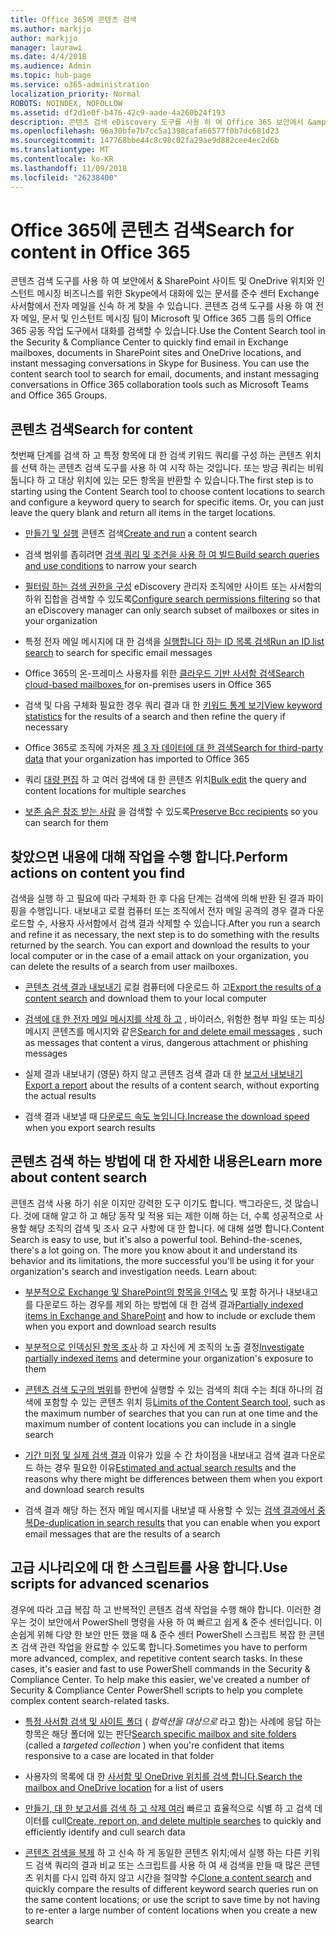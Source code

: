 ```yaml
---
title: Office 365에 콘텐츠 검색
ms.author: markjjo
author: markjjo
manager: laurawi
ms.date: 4/4/2018
ms.audience: Admin
ms.topic: hub-page
ms.service: o365-administration
localization_priority: Normal
ROBOTS: NOINDEX, NOFOLLOW
ms.assetid: df2d1e0f-b476-42c9-aade-4a260b24f193
description: 콘텐츠 검색 eDiscovery 도구를 사용 하 여 Office 365 보안에서 &amp; SharePoint 사이트 및 OneDrive 위치와 인스턴트 메시징 비즈니스를 위한 Skype에서 대화에 있는 문서를 준수 센터 Exchange 사서함에서 전자 메일을 신속 하 게 찾을 수 있습니다.
ms.openlocfilehash: 96a30bfe7b7cc5a1398cafa66577f0b7dc681d23
ms.sourcegitcommit: 147768bbe44c8c98c02fa29ae9d882cee4ec2d6b
ms.translationtype: MT
ms.contentlocale: ko-KR
ms.lasthandoff: 11/09/2018
ms.locfileid: "26238400"
---
```

# <a name="search-for-content-in-office-365"></a><span data-ttu-id="7fc32-103">Office 365에 콘텐츠 검색</span><span class="sxs-lookup"><span data-stu-id="7fc32-103">Search for content in Office 365</span></span>

<span data-ttu-id="7fc32-p101">콘텐츠 검색 도구를 사용 하 여 보안에서 &amp; SharePoint 사이트 및 OneDrive 위치와 인스턴트 메시징 비즈니스를 위한 Skype에서 대화에 있는 문서를 준수 센터 Exchange 사서함에서 전자 메일을 신속 하 게 찾을 수 있습니다. 콘텐츠 검색 도구를 사용 하 여 전자 메일, 문서 및 인스턴트 메시징 팀이 Microsoft 및 Office 365 그룹 등의 Office 365 공동 작업 도구에서 대화를 검색할 수 있습니다.</span><span class="sxs-lookup"><span data-stu-id="7fc32-p101">Use the Content Search tool in the Security &amp; Compliance Center to quickly find email in Exchange mailboxes, documents in SharePoint sites and OneDrive locations, and instant messaging conversations in Skype for Business. You can use the content search tool to search for email, documents, and instant messaging conversations in Office 365 collaboration tools such as Microsoft Teams and Office 365 Groups.</span></span>
  
## <a name="search-for-content"></a><span data-ttu-id="7fc32-106">콘텐츠 검색</span><span class="sxs-lookup"><span data-stu-id="7fc32-106">Search for content</span></span>

<span data-ttu-id="7fc32-p102">첫번째 단계를 검색 하 고 특정 항목에 대 한 검색 키워드 쿼리를 구성 하는 콘텐츠 위치를 선택 하는 콘텐츠 검색 도구를 사용 하 여 시작 하는 것입니다. 또는 방금 쿼리는 비워둡니다 하 고 대상 위치에 있는 모든 항목을 반환할 수 있습니다.</span><span class="sxs-lookup"><span data-stu-id="7fc32-p102">The first step is to starting using the Content Search tool to choose content locations to search and configure a keyword query to search for specific items. Or, you can just leave the query blank and return all items in the target locations.</span></span>
  
- <span data-ttu-id="7fc32-109">[만들기 및 실행](content-search.md) 콘텐츠 검색</span><span class="sxs-lookup"><span data-stu-id="7fc32-109">[Create and run](content-search.md) a content search</span></span> 
    
- <span data-ttu-id="7fc32-110">검색 범위를 좁히려면 [검색 쿼리 및 조건을 사용 하 여 빌드](keyword-queries-and-search-conditions.md)</span><span class="sxs-lookup"><span data-stu-id="7fc32-110">[Build search queries and use conditions](keyword-queries-and-search-conditions.md) to narrow your search</span></span> 
    
- <span data-ttu-id="7fc32-111">[필터링 하는 검색 권한을 구성](permissions-filtering-for-content-search.md) eDiscovery 관리자 조직에만 사이트 또는 사서함의 하위 집합을 검색할 수 있도록</span><span class="sxs-lookup"><span data-stu-id="7fc32-111">[Configure search permissions filtering](permissions-filtering-for-content-search.md) so that an eDiscovery manager can only search subset of mailboxes or sites in your organization</span></span> 
    
- <span data-ttu-id="7fc32-112">특정 전자 메일 메시지에 대 한 검색을 [실행합니다 하는 ID 목록 검색](csv-file-for-an-id-list-content-search.md)</span><span class="sxs-lookup"><span data-stu-id="7fc32-112">[Run an ID list search](csv-file-for-an-id-list-content-search.md) to search for specific email messages</span></span> 
    
- <span data-ttu-id="7fc32-113">Office 365의 온-프레미스 사용자를 위한 [클라우드 기반 사서함 검색](search-cloud-based-mailboxes-for-on-premises-users.md)</span><span class="sxs-lookup"><span data-stu-id="7fc32-113">[Search cloud-based mailboxes ](search-cloud-based-mailboxes-for-on-premises-users.md) for on-premises users in Office 365</span></span>

- <span data-ttu-id="7fc32-114">검색 및 다음 구체화 필요한 경우 쿼리 결과 대 한 [키워드 통계 보기](view-keyword-statistics-for-content-search.md)</span><span class="sxs-lookup"><span data-stu-id="7fc32-114">[View keyword statistics](view-keyword-statistics-for-content-search.md) for the results of a search and then refine the query if necessary</span></span> 
    
- <span data-ttu-id="7fc32-115">Office 365로 조직에 가져온 [제 3 자 데이터에 대 한 검색](use-content-search-to-search-third-party-data-that-was-imported.md)</span><span class="sxs-lookup"><span data-stu-id="7fc32-115">[Search for third-party data](use-content-search-to-search-third-party-data-that-was-imported.md) that your organization has imported to Office 365</span></span> 
    
- <span data-ttu-id="7fc32-116">쿼리 [대량 편집](bulk-edit-content-searches.md) 하 고 여러 검색에 대 한 콘텐츠 위치</span><span class="sxs-lookup"><span data-stu-id="7fc32-116">[Bulk edit](bulk-edit-content-searches.md) the query and content locations for multiple searches</span></span> 
    
- <span data-ttu-id="7fc32-117">[보존 숨은 참조 받는 사람](https://docs.microsoft.com/exchange/policy-and-compliance/holds/preserve-bcc-recipients-and-group-members) 을 검색할 수 있도록</span><span class="sxs-lookup"><span data-stu-id="7fc32-117">[Preserve Bcc recipients](https://docs.microsoft.com/exchange/policy-and-compliance/holds/preserve-bcc-recipients-and-group-members) so you can search for them</span></span> 

## <a name="perform-actions-on-content-you-find"></a><span data-ttu-id="7fc32-118">찾았으면 내용에 대해 작업을 수행 합니다.</span><span class="sxs-lookup"><span data-stu-id="7fc32-118">Perform actions on content you find</span></span>

<span data-ttu-id="7fc32-p103">검색을 실행 하 고 필요에 따라 구체화 한 후 다음 단계는 검색에 의해 반환 된 결과 파이핑을 수행입니다. 내보내고 로컬 컴퓨터 또는 조직에서 전자 메일 공격의 경우 결과 다운로드할 수, 사용자 사서함에서 검색 결과 삭제할 수 있습니다.</span><span class="sxs-lookup"><span data-stu-id="7fc32-p103">After you run a search and refine it as necessary, the next step is to do something with the results returned by the search. You can export and download the results to your local computer or in the case of a email attack on your organization, you can delete the results of a search from user mailboxes.</span></span>
  
- <span data-ttu-id="7fc32-121">[콘텐츠 검색 결과 내보내기](export-search-results.md) 로컬 컴퓨터에 다운로드 하 고</span><span class="sxs-lookup"><span data-stu-id="7fc32-121">[Export the results of a content search](export-search-results.md) and download them to your local computer</span></span> 
    
- <span data-ttu-id="7fc32-122">[검색에 대 한 전자 메일 메시지를 삭제 하 고](search-for-and-delete-messages-in-your-organization.md) , 바이러스, 위험한 첨부 파일 또는 피싱 메시지 콘텐츠를 메시지와 같은</span><span class="sxs-lookup"><span data-stu-id="7fc32-122">[Search for and delete email messages](search-for-and-delete-messages-in-your-organization.md) , such as messages that content a virus, dangerous attachment or phishing messages</span></span> 
    
- <span data-ttu-id="7fc32-123">실제 결과 내보내기 (영문) 하지 않고 콘텐츠 검색 결과 대 한 [보고서 내보내기](export-a-content-search-report.md)</span><span class="sxs-lookup"><span data-stu-id="7fc32-123">[Export a report](export-a-content-search-report.md) about the results of a content search, without exporting the actual results</span></span> 
    
- <span data-ttu-id="7fc32-124">검색 결과 내보낼 때 [다운로드 속도 높입니다.](increase-download-speeds-when-exporting-ediscovery-results.md)</span><span class="sxs-lookup"><span data-stu-id="7fc32-124">[Increase the download speed](increase-download-speeds-when-exporting-ediscovery-results.md) when you export search results</span></span> 
    
## <a name="learn-more-about-content-search"></a><span data-ttu-id="7fc32-125">콘텐츠 검색 하는 방법에 대 한 자세한 내용은</span><span class="sxs-lookup"><span data-stu-id="7fc32-125">Learn more about content search</span></span>

<span data-ttu-id="7fc32-p104">콘텐츠 검색 사용 하기 쉬운 이지만 강력한 도구 이기도 합니다. 백그라운드, 것 많습니다. 것에 대해 알고 하 고 해당 동작 및 적용 되는 제한 이해 하는 더, 수록 성공적으로 사용할 해당 조직의 검색 및 조사 요구 사항에 대 한 합니다. 에 대해 설명 합니다.</span><span class="sxs-lookup"><span data-stu-id="7fc32-p104">Content Search is easy to use, but it's also a powerful tool. Behind-the-scenes, there's a lot going on. The more you know about it and understand its behavior and its limitations, the more successful you'll be using it for your organization's search and investigation needs. Learn about:</span></span>
  
- <span data-ttu-id="7fc32-130">[부분적으로 Exchange 및 SharePoint의 항목을 인덱스](partially-indexed-items-in-content-search.md) 및 포함 하거나 내보내고를 다운로드 하는 경우를 제외 하는 방법에 대 한 검색 결과</span><span class="sxs-lookup"><span data-stu-id="7fc32-130">[Partially indexed items in Exchange and SharePoint](partially-indexed-items-in-content-search.md) and how to include or exclude them when you export and download search results</span></span> 
    
- <span data-ttu-id="7fc32-131">[부분적으로 인덱싱된 항목 조사](investigating-partially-indexed-items-in-ediscovery.md) 하 고 자신에 게 조직의 노출 결정</span><span class="sxs-lookup"><span data-stu-id="7fc32-131">[Investigate partially indexed items](investigating-partially-indexed-items-in-ediscovery.md) and determine your organization's exposure to them</span></span> 
    
- <span data-ttu-id="7fc32-132">[콘텐츠 검색 도구의 범위](limits-for-content-search.md)를 한번에 실행할 수 있는 검색의 최대 수는 최대 하나의 검색에 포함할 수 있는 콘텐츠 위치 등</span><span class="sxs-lookup"><span data-stu-id="7fc32-132">[Limits of the Content Search tool](limits-for-content-search.md), such as the maximum number of searches that you can run at one time and the maximum number of content locations you can include in a single search</span></span> 
    
- <span data-ttu-id="7fc32-133">[기간 미정 및 실제 검색 결과](differences-between-estimated-and-actual-ediscovery-search-results.md) 이유가 있을 수 간 차이점을 내보내고 검색 결과 다운로드 하는 경우 필요한 이유</span><span class="sxs-lookup"><span data-stu-id="7fc32-133">[Estimated and actual search results](differences-between-estimated-and-actual-ediscovery-search-results.md) and the reasons why there might be differences between them when you export and download search results</span></span> 
    
- <span data-ttu-id="7fc32-134">검색 결과 해당 하는 전자 메일 메시지를 내보낼 때 사용할 수 있는 [검색 결과에서 중복](de-duplication-in-ediscovery-search-results.md)</span><span class="sxs-lookup"><span data-stu-id="7fc32-134">[De-duplication in search results](de-duplication-in-ediscovery-search-results.md) that you can enable when you export email messages that are the results of a search</span></span> 
    
## <a name="use-scripts-for-advanced-scenarios"></a><span data-ttu-id="7fc32-135">고급 시나리오에 대 한 스크립트를 사용 합니다.</span><span class="sxs-lookup"><span data-stu-id="7fc32-135">Use scripts for advanced scenarios</span></span>

<span data-ttu-id="7fc32-p105">경우에 따라 고급 복잡 하 고 반복적인 콘텐츠 검색 작업을 수행 해야 합니다. 이러한 경우는 것이 보안에서 PowerShell 명령을 사용 하 여 빠르고 쉽게 &amp; 준수 센터입니다. 이 손쉽게 위해 다양 한 보안 만든 했을 때 &amp; 준수 센터 PowerShell 스크립트 복잡 한 콘텐츠 검색 관련 작업을 완료할 수 있도록 합니다.</span><span class="sxs-lookup"><span data-stu-id="7fc32-p105">Sometimes you have to perform more advanced, complex, and repetitive content search tasks. In these cases, it's easier and fast to use PowerShell commands in the Security &amp; Compliance Center. To help make this easier, we've created a number of Security &amp; Compliance Center PowerShell scripts to help you complete complex content search-related tasks.</span></span>
  
- <span data-ttu-id="7fc32-139">[특정 사서함 검색 및 사이트 폴더](use-content-search-for-targeted-collections.md) ( *컬렉션을 대상으로* 라고 함)는 사례에 응답 하는 항목은 해당 폴더에 있는 판단</span><span class="sxs-lookup"><span data-stu-id="7fc32-139">[Search specific mailbox and site folders](use-content-search-for-targeted-collections.md) (called a  *targeted collection*  ) when you're confident that items responsive to a case are located in that folder</span></span> 
    
- <span data-ttu-id="7fc32-140">사용자의 목록에 대 한 [사서함 및 OneDrive 위치를 검색 합니다.](search-the-mailbox-and-onedrive-for-business-for-a-list-of-users.md)</span><span class="sxs-lookup"><span data-stu-id="7fc32-140">[Search the mailbox and OneDrive location](search-the-mailbox-and-onedrive-for-business-for-a-list-of-users.md) for a list of users</span></span> 
    
- <span data-ttu-id="7fc32-141">[만들기, 대 한 보고서를 검색 하 고 삭제 여러](create-report-on-and-delete-multiple-content-searches.md) 빠르고 효율적으로 식별 하 고 검색 데이터를 cull</span><span class="sxs-lookup"><span data-stu-id="7fc32-141">[Create, report on, and delete multiple searches](create-report-on-and-delete-multiple-content-searches.md) to quickly and efficiently identify and cull search data</span></span> 
    
- <span data-ttu-id="7fc32-142">[콘텐츠 검색을 복제](clone-a-content-search.md) 하 고 신속 하 게 동일한 콘텐츠 위치;에서 실행 하는 다른 키워드 검색 쿼리의 결과 비교 또는 스크립트를 사용 하 여 새 검색을 만들 때 많은 콘텐츠 위치를 다시 입력 하지 않고 시간을 절약할 수</span><span class="sxs-lookup"><span data-stu-id="7fc32-142">[Clone a content search](clone-a-content-search.md) and quickly compare the results of different keyword search queries run on the same content locations; or use the script to save time by not having to re-enter a large number of content locations when you create a new search</span></span> 
    

